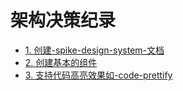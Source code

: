 # 架构决策纪录

* [1. 创建-spike-design-system-文档](0001-创建-spike-design-system-文档.md)
* [2. 创建基本的组件](0002-创建基本的组件.md)
* [3. 支持代码高亮效果如-code-prettify](0003-支持代码高亮效果如-code-prettify.md)